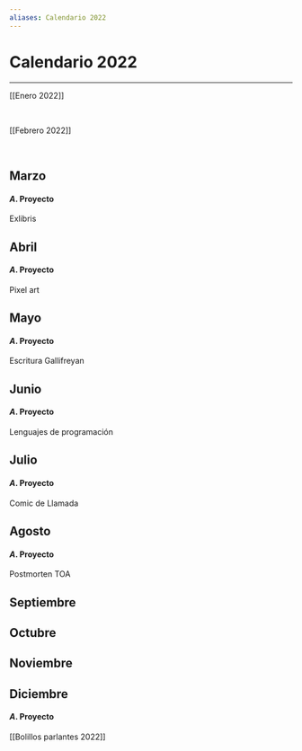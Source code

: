 ```yaml
---
aliases: Calendario 2022
---
```


# Calendario 2022
---


[[Enero 2022]]


&emsp;

[[Febrero 2022]]


&emsp;

## Marzo
#### $A$. Proyecto
Exlibris


## Abril

#### $A$. Proyecto
Pixel art



## Mayo
#### $A$. Proyecto
Escritura Gallifreyan


## Junio
#### $A$. Proyecto
Lenguajes de programación


## Julio
#### $A$. Proyecto
Comic de Llamada



## Agosto
#### $A$. Proyecto
Postmorten TOA



## Septiembre


## Octubre


## Noviembre


## Diciembre
#### $A$. Proyecto
[[Bolillos parlantes 2022]]

